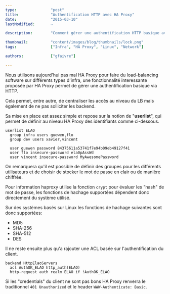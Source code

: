 ```yaml
---
type:               "post"
title:              "Authentification HTTP avec HA Proxy"
date:               "2015-03-10"
lastModified:       ~

description:        "Comment gérer une authentification HTTP basique avec HA Proxy, définir des utilisateurs, des groupes et le type d'authentification souhaitée."

thumbnail:          "content/images/blog/thumbnails/lock.png"
tags:               ["Infra", "HA Proxy", "Linux", "Network"]

authors:            ["gfaivre"]

---
```


Nous utilisons aujourd'hui pas mal HA Proxy pour faire du load-balancing software sur différents types d'infra, une fonctionnalité interessante proposée par HA Proxy permet de gérer une authentification basique via HTTP.

Cela permet, entre autre, de centraliser les accès au niveau du LB mais également de ne pas solliciter les backend.

Sa mise en place est assez simple et repose sur la notion de "**userlist**", qui permet de définir au niveau HA Proxy des identifiants comme ci-dessous.

```
userlist ELAO
  group infra users guewen,flo
  group dev users xavier,vincent

  user guewen password 84375611a53741f7e94b09eb49127f41
  user flo insecure-password ela0pAssWd
  user vincent insecure-password MyAwesomePassword
```

On remarquera qu'il est possible de définir des groupes pour les différents utilisateurs et de choisir de stocker le mot de passe en clair ou de manière chiffrée.

Pour information haproxy utilise la fonction `crypt` pour évaluer les "hash" de mot de passe, les fonctions de hachage supportées dépendent donc directement du système utilisé.

Sur des systèmes basés sur Linux les fonctions de hachage suivantes sont donc supportées:

- MD5
- SHA-256
- SHA-512
- DES

Il ne reste ensuite plus qu'a rajouter une ACL basée sur l'authentification du client.

```
backend HttpElaoServers
  acl AuthOK_ELAO http_auth(ELAO)
  http-request auth realm ELAO if !AuthOK_ELAO
```

Si les "credentials" du client ne sont pas bons HA Proxy renverra le traditionnel `401 Unauthorized` et le header `WWW-Authenticate: Basic`.
